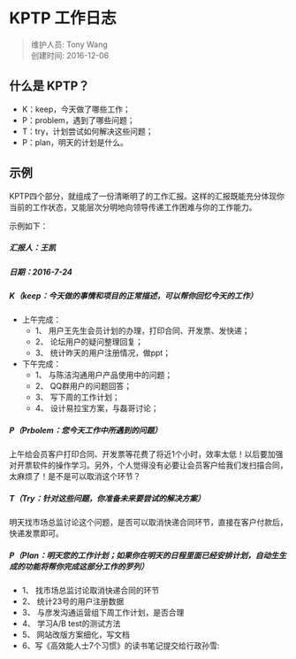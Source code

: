 # KPTP 工作日志
> 维护人员: Tony Wang    
> 创建时间: 2016-12-06


## 什么是 KPTP？
- K：keep，今天做了哪些工作；
- P：problem，遇到了哪些问题；
- T：try，计划尝试如何解决这些问题；
- P：plan，明天的计划是什么。


## 示例
KPTP四个部分，就组成了一份清晰明了的工作汇报。这样的汇报既能充分体现你当前的工作状态，又能层次分明地向领导传递工作困难与你的工作能力。

示例如下：

  ##### 汇报人：王凯
  ##### 日期：2016-7-24
  ##### K（keep：今天做的事情和项目的正常描述，可以帮你回忆今天的工作）
  - 上午完成：
    * 1、  用户王先生会员计划的办理，打印合同、开发票、发快递；
    * 2、  论坛用户的疑问整理回复；
    * 3、  统计昨天的用户注册情况，做ppt；
  - 下午完成：
    * 1、  与陈洁沟通用户产品使用中的问题；
    * 2、  QQ群用户的问题回答；
    * 3、  写下周的工作计划；
    * 4、  设计易拉宝方案，与磊哥讨论；



  ##### P（Prbolem：您今天工作中所遇到的问题）
  上午给会员客户打印合同、开发票等花费了将近1个小时，效率太低！以后要加强对开票软件的操作学习。另外，个人觉得没有必要让会员客户给我们发扫描合同，太麻烦了！是不是可以取消这个环节？

  ##### T（Try：针对这些问题，你准备未来要尝试的解决方案）
  明天找市场总监讨论这个问题，是否可以取消快递合同环节，直接在客户付款后，快递发票即可。

  ##### P（Plan：明天您的工作计划；如果你在明天的日程里面已经安排计划，自动生生成的功能将帮你完成这部分工作的罗列）
  - 1、 找市场总监讨论取消快递合同的环节
  - 2、  统计23号的用户注册数据
  - 3、  与彦发沟通运营组下周工作计划，是否合理
  - 4、  学习A/B test的测试方法
  - 5、  网站改版方案细化，写文档
  - 6、写《高效能人士7个习惯》的读书笔记提交给行政孙雪:
